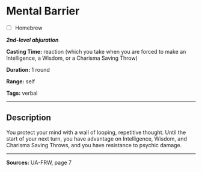 # Mental Barrier

- [ ] Homebrew

***2nd-level abjuration***

**Casting Time:** reaction (which you take when you are forced to make an Intelligence, a Wisdom, or a Charisma Saving Throw)

**Duration:** 1 round

**Range:** self

**Tags:** verbal

---

## Description
You protect your mind with a wall of looping, repetitive thought.
Until the start of your next turn, you have advantage on Intelligence, Wisdom, and Charisma Saving Throws, and you have resistance to psychic damage.

---

**Sources:** UA-FRW, page 7
